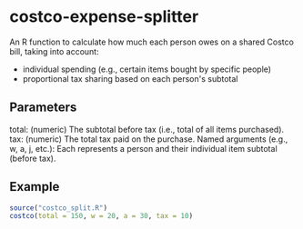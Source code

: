 # costco-expense-splitter

An R function to calculate how much each person owes on a shared Costco bill, taking into account:

- individual spending (e.g., certain items bought by specific people)
- proportional tax sharing based on each person's subtotal

## Parameters
total: (numeric) The subtotal before tax (i.e., total of all items purchased).
tax: (numeric) The total tax paid on the purchase.
Named arguments (e.g., w, a, j, etc.): Each represents a person and their individual item subtotal (before tax).

## Example

```r
source("costco_split.R")
costco(total = 150, w = 20, a = 30, tax = 10)
